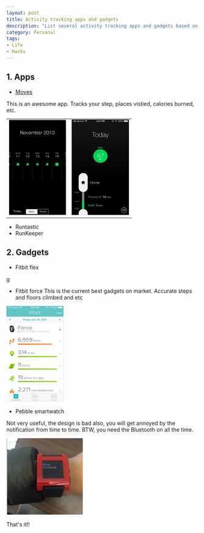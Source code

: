 ```yaml
--- 
layout: post
title: Activity tracking apps and gadgets
description: "List several activity tracking apps and gadgets based on personal trail"
category: Personal
tags: 
- Life
- Hacks
---
```




## 1. Apps

- [Moves](http://www.moves-app.com/)

This is an awesome app. Tracks your step, places vistied, calories burned, etc.

<div>

<table>
<tr>
<td>
<img src="/assets/images/2013/12/18/moves1.png" alt="moves1" style="width: 150px; height: 250px;"/>
</td>
<td>
<img src="/assets/images/2013/12/18/moves2.png" alt="moves2" style="width: 150px; height: 250px;"/>
</td>
</tr>
</table>

</div>


- Runtastic
- RunKeeper 

## 2. Gadgets

- Fitbit flex

g
- Fitbit force
This is the current best gadgets on market. Accurate steps and floors climbed and etc

<img src="/assets/images/2013/12/18/fitbitforce1.png" alt="fitbitforce1" style="width: 150px; height: 250px;"/>

- Pebble smartwatch
 
Not very useful, the design is bad also, you will get annoyed by the notification from time to time. BTW, you need the Bluetooth on all the time.

<img src="/assets/images/2013/12/18/pebble.png" alt="pebble" style="width: 200px; height: 200px;"/>


That's it!!








